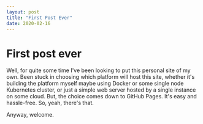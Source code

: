 ```yaml
---
layout: post
title: "First Post Ever"
date: 2020-02-16
---
```


# First post ever

Well, for quite some time I've been looking to put this personal site of my own. Been stuck in choosing which platform will host this site, whether it's building the platform myself maybe using Docker or some single node Kubernetes cluster, or just a simple web server hosted by a single instance on some cloud. But, the choice comes down to GitHub Pages. It's easy and hassle-free. So, yeah, there's that. 

Anyway, welcome.

